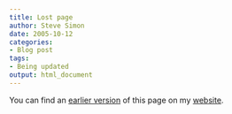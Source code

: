 ```yaml
---
title: Lost page
author: Steve Simon
date: 2005-10-12
categories:
- Blog post
tags:
- Being updated
output: html_document
---
```


You can find an [earlier version][sim1] of this page on my [website][sim2].

[sim1]: http://www.pmean.com/05/FindingGenesB.html
[sim2]: http://www.pmean.com

